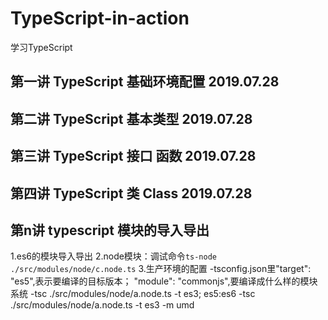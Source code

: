 # TypeScript-in-action
学习TypeScript

## 第一讲 TypeScript 基础环境配置  2019.07.28

## 第二讲 TypeScript 基本类型  2019.07.28

## 第三讲 TypeScript 接口 函数  2019.07.28

## 第四讲 TypeScript 类 Class  2019.07.28


## 第n讲 typescript 模块的导入导出
  1.es6的模块导入导出
  2.node模块：调试命令`ts-node ./src/modules/node/c.node.ts`
  3.生产环境的配置
    -tsconfig.json里"target": "es5",表示要编译的目标版本； "module": "commonjs",要编译成什么样的模块系统
    -tsc ./src/modules/node/a.node.ts -t es3;  es5:es6
    -tsc ./src/modules/node/a.node.ts -t es3 -m umd


